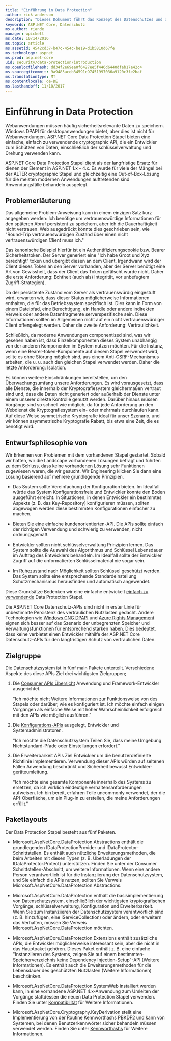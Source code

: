 ```yaml
---
title: "Einführung in Data Protection"
author: rick-anderson
description: "Dieses Dokument führt das Konzept des Datenschutzes und der Entwurfsprinzipien der zugeordneten ASP.NET Core APIs erläutert."
keywords: ASP.NET Core, Datenschutz
ms.author: riande
manager: wpickett
ms.date: 10/14/2016
ms.topic: article
ms.assetid: 4542cd37-b47c-454c-be19-d1b5810d67fe
ms.technology: aspnet
ms.prod: asp.net-core
uid: security/data-protection/introduction
ms.openlocfilehash: dd34f2e69ea0f6427ee5f446d6440dfab17a42c4
ms.sourcegitcommit: 9a9483aceb34591c97451997036a9120c3fe2baf
ms.translationtype: MT
ms.contentlocale: de-DE
ms.lasthandoff: 11/10/2017
---
```

# <a name="introduction-to-data-protection"></a>Einführung in Data Protection

Webanwendungen müssen häufig sicherheitsrelevante Daten zu speichern. Windows DPAPI für desktopanwendungen bietet, aber dies ist nicht für Webanwendungen. ASP.NET Core Data Protection Stapel bieten eine einfache, einfach zu verwendende cryptographic API, die ein Entwickler zum Schützen von Daten, einschließlich der schlüsselverwaltung und Drehung verwenden kann.

ASP.NET Core Data Protection Stapel dient als der langfristige Ersatz für dienen der <machineKey> Element in ASP.NET 1.x - 4.x. Es wurde für viele der Mängel bei der ALTER cryptographic Stapel und gleichzeitig eine Out-of-Box-Lösung für die meisten modernen Anwendungen auftretenden sind Anwendungsfälle behandeln ausgelegt.

## <a name="problem-statement"></a>Problemerläuterung

Das allgemeine Problem-Anweisung kann in einem einzigen Satz kurz angegeben werden: Ich benötige um vertrauenswürdige Informationen für den späteren Abruf persistent zu speichern, aber ich die Dauerhaftigkeit nicht vertrauen. Web ausgedrückt könnte dies geschrieben sein, wie "Round-Trip vertrauenswürdigen Zustand über einen nicht vertrauenswürdigen Client muss ich."

Das kanonische Beispiel hierfür ist ein Authentifizierungscookie bzw. Bearer Sicherheitstoken. Der Server generiert eine "Ich habe Groot und Xyz berechtigt" token und übergibt diesen an dem Client. Irgendwann wird der Client dieses Token an den Server vorhanden, aber der Server benötigt eine Art von Gewissheit, dass der Client das Token gefälscht wurde nicht. Daher die erste Anforderung: Echtheit (auch als) Integrität, vor unbefugtem Zugriff-Strategien).

Da der persistente Zustand vom Server als vertrauenswürdig eingestuft wird, erwarten wir, dass dieser Status möglicherweise Informationen enthalten, die für das Betriebssystem spezifisch ist. Dies kann in Form von einem Dateipfad, eine Berechtigung, ein Handle oder andere indirekten Verweis oder andere Datenfragmente serverspezifische sein. Diese Informationen sollten im Allgemeinen nicht auf ein nicht vertrauenswürdiger Client offengelegt werden. Daher die zweite Anforderung: Vertraulichkeit.

Schließlich, da moderne Anwendungen componentized sind, was wir gesehen haben ist, dass Einzelkomponenten dieses System unabhängig von der anderen Komponenten im System nutzen möchten. Für die Instanz, wenn eine Bearer-token-Komponente auf diesem Stapel verwendet wird, sollte es ohne Störung möglich sind, aus einem Anti-CSRF-Mechanismus arbeiten, die u. u. auch den gleichen Stapel verwendet werden. Daher die letzte Anforderung: Isolation.

Es können weitere Einschränkungen bereitstellen, um den Überwachungsumfang unsere Anforderungen. Es wird vorausgesetzt, dass alle Dienste, die innerhalb der Kryptografiesystem gleichermaßen vertraut sind und, dass die Daten nicht generiert oder außerhalb der Dienste unter einem unserer direkte Kontrolle genutzt werden. Darüber hinaus müssen Vorgänge sind so schnell wie möglich, da für jede Anforderung an den Webdienst die Kryptografiesystem ein- oder mehrmals durchlaufen kann. Auf diese Weise symmetrische Kryptografie ideal für unser Szenario, und wir können asymmetrische Kryptografie Rabatt, bis etwa eine Zeit, die es benötigt wird.

## <a name="design-philosophy"></a>Entwurfsphilosophie von

Wir Erkennen von Problemen mit dem vorhandenen Stapel gestartet. Sobald wir hatten, wir die Landscape vorhandenen Lösungen befragt und führten zu dem Schluss, dass keine vorhandenen Lösung sehr Funktionen zugewiesen waren, die wir gesucht. Wir Engineering klicken Sie dann eine Lösung basierend auf mehrere grundlegende Prinzipien.

* Das System sollte Vereinfachung der Konfiguration bieten. Im Idealfall würde das System Konfigurationsfreie und Entwickler konnte den Boden ausgeführt erreicht. In Situationen, in denen Entwickler ein bestimmtes Aspekts (z. B. das Key-Repository) konfigurieren müssen, sollten abgewogen werden diese bestimmten Konfigurationen einfacher zu machen.

* Bieten Sie eine einfache kundenorientierten-API. Die APIs sollte einfach der richtigen Verwendung und schwierig zu verwenden, nicht ordnungsgemäß.

* Entwickler sollten nicht schlüsselverwaltung Prinzipien lernen. Das System sollte die Auswahl des Algorithmus und Schlüssel Lebensdauer im Auftrag des Entwicklers behandeln. Im Idealfall sollte der Entwickler Zugriff auf die unformatierten Schlüsselmaterial nie sogar sein.

* Im Ruhezustand nach Möglichkeit sollten Schlüssel geschützt werden. Das System sollte eine entsprechende Standardeinstellung Schutzmechanismus herausfinden und automatisch angewendet.

Diese Grundsätze Bedenken wir eine einfache entwickelt [einfach zu verwendende](using-data-protection.md) Data Protection Stapel.

Die ASP.NET Core Datenschutz-APIs sind nicht in erster Linie für unbestimmte Persistenz des vertraulichen Nutzlasten gedacht. Andere Technologien wie [Windows CNG DPAPI](https://msdn.microsoft.com/library/windows/desktop/hh706794%28v=vs.85%29.aspx) und [Azure Rights Management](https://docs.microsoft.com/rights-management/) eignen sich besser auf das Szenario der unbegrenzten Speicher und Verwaltungsfunktionen für entsprechend starken haben. Dies bedeutet, dass keine verbietet einen Entwickler mithilfe der ASP.NET Core Datenschutz-APIs für den langfristigen Schutz von vertraulichen Daten.

## <a name="audience"></a>Zielgruppe

Die Datenschutzsystem ist in fünf main Pakete unterteilt. Verschiedene Aspekte des diese APIs Ziel drei wichtigsten Zielgruppen;

1. Die [Consumer APIs Übersicht](consumer-apis/overview.md) Anwendung und Framework-Entwickler ausgerichtet.

   "Ich möchte nicht Weitere Informationen zur Funktionsweise von des Stapels oder darüber, wie es konfiguriert ist. Ich möchte einfach einigen Vorgängen als einfache Weise mit hoher Wahrscheinlichkeit erfolgreich mit den APIs wie möglich ausführen."

2. Die [Konfigurations-APIs](configuration/overview.md) ausgelegt, Entwickler und Systemadministratoren.

   "Ich möchte die Datenschutzsystem Teilen Sie, dass meine Umgebung Nichtstandard-Pfade oder Einstellungen erfordert."

3. Die Erweiterbarkeit APIs Ziel Entwickler um die benutzerdefinierte Richtlinie implementieren. Verwendung dieser APIs würden auf seltenen Fällen Anwendung beschränkt und Sicherheit bewusst Entwickler-geräteumleitung.

   "Ich möchte eine gesamte Komponente innerhalb des Systems zu ersetzen, da ich wirklich eindeutige verhaltensanforderungen aufweisen. Ich bin bereit, erfahren Teile uncommonly verwendet, der die API-Oberfläche, um ein Plug-in zu erstellen, die meine Anforderungen erfüllt."

## <a name="package-layout"></a>Paketlayouts

Der Data Protection Stapel besteht aus fünf Paketen.

* Microsoft.AspNetCore.DataProtection.Abstractions enthält die grundlegenden IDataProtectionProvider und IDataProtector-Schnittstellen. Es enthält auch nützliche Erweiterungsmethoden, die beim Arbeiten mit diesen Typen (z. B. Überladungen der IDataProtector.Protect) unterstützen. Finden Sie unter der Consumer Schnittstellen-Abschnitt, um weitere Informationen. Wenn eine andere Person verantwortlich ist für die Instanziierung der Datenschutzsystem, und Sie einfach die APIs nutzen, sollten Sie Verweis Microsoft.AspNetCore.DataProtection.Abstractions.

* Microsoft.AspNetCore.DataProtection enthält die basisimplementierung von Datenschutzsystem, einschließlich der wichtigsten kryptografischen Vorgänge, schlüsselverwaltung, Konfiguration und Erweiterbarkeit. Wenn Sie zum Instanziieren der Datenschutzsystem verantwortlich sind (z. B. hinzufügen, eine IServiceCollection) oder ändern, oder erweitern das Verhalten, müssen Sie Verweis Microsoft.AspNetCore.DataProtection möchten.

* Microsoft.AspNetCore.DataProtection.Extensions enthält zusätzliche APIs, die Entwickler möglicherweise interessant sein, aber die nicht in das Hauptpaket gehören. Dieses Paket enthält z. B. eine einfache "Instanziieren des Systems, zeigen Sie auf einem bestimmten-Speicherverzeichnis keine Dependency Injection-Setup"-API (Weitere Informationen). Es enthält auch die Erweiterungsmethoden für die Lebensdauer des geschützten Nutzlasten (Weitere Informationen) beschränken.

* Microsoft.AspNetCore.DataProtection.SystemWeb installiert werden kann, in eine vorhandene ASP.NET 4.x-Anwendung zum Umleiten der <machineKey> Vorgänge stattdessen die neuen Data Protection Stapel verwenden. Finden Sie unter [Kompatibilität](compatibility/replacing-machinekey.md#compatibility-replacing-machinekey) für Weitere Informationen.

* Microsoft.AspNetCore.Cryptography.KeyDerivation stellt eine Implementierung von der Routine Kennworthashs PBKDF2 und kann von Systemen, bei denen Benutzerkennwörter sicher behandeln müssen verwendet werden. Finden Sie unter [Kennworthashs](consumer-apis/password-hashing.md) für Weitere Informationen.
